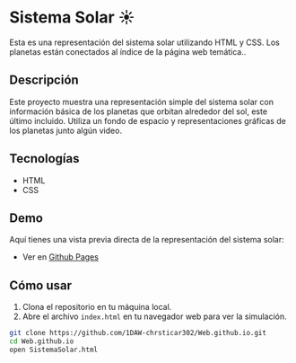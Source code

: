 # Sistema Solar ☀

Esta es una representación del sistema solar utilizando HTML y CSS. Los planetas están conectados al índice de la página web temática..

## Descripción

Este proyecto muestra una representación simple del sistema solar con información básica de los planetas que orbitan alrededor del sol, este último incluido. Utiliza un fondo de espacio y representaciones gráficas de los planetas junto algún video.

## Tecnologías

- HTML
- CSS

## Demo

Aquí tienes una vista previa directa de la representación del sistema solar:

- Ver en [Github Pages](https://1daw-josecor475.github.io/whiletrue-sistema-solar/sistema_solar.html)

## Cómo usar

1. Clona el repositorio en tu máquina local.
2. Abre el archivo `index.html` en tu navegador web para ver la simulación.

```bash
git clone https://github.com/1DAW-chrsticar302/Web.github.io.git
cd Web.github.io
open SistemaSolar.html
